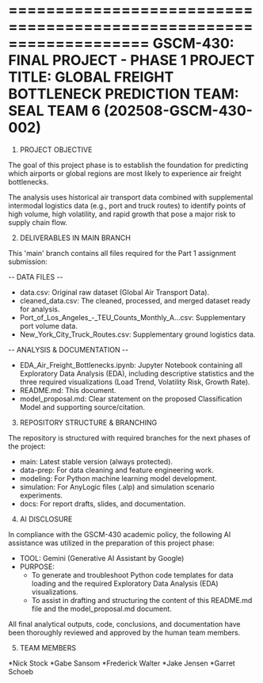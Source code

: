 ===================================================================
GSCM-430: FINAL PROJECT - PHASE 1
PROJECT TITLE: GLOBAL FREIGHT BOTTLENECK PREDICTION
TEAM: SEAL TEAM 6 (202508-GSCM-430-002)
===================================================================

1. PROJECT OBJECTIVE

The goal of this project phase is to establish the foundation for predicting which airports or global regions are most likely to experience air freight bottlenecks.

The analysis uses historical air transport data combined with supplemental intermodal logistics data (e.g., port and truck routes) to identify points of high volume, high volatility, and rapid growth that pose a major risk to supply chain flow.

2. DELIVERABLES IN MAIN BRANCH

This 'main' branch contains all files required for the Part 1 assignment submission:

-- DATA FILES --
* data.csv: Original raw dataset (Global Air Transport Data).
* cleaned_data.csv: The cleaned, processed, and merged dataset ready for analysis.
* Port_of_Los_Angeles_-_TEU_Counts_Monthly_A...csv: Supplementary port volume data.
* New_York_City_Truck_Routes.csv: Supplementary ground logistics data.

-- ANALYSIS & DOCUMENTATION --
* EDA_Air_Freight_Bottlenecks.ipynb: Jupyter Notebook containing all Exploratory Data Analysis (EDA), including descriptive statistics and the three required visualizations (Load Trend, Volatility Risk, Growth Rate).
* README.md: This document.
* model_proposal.md: Clear statement on the proposed Classification Model and supporting source/citation.

3. REPOSITORY STRUCTURE & BRANCHING

The repository is structured with required branches for the next phases of the project:

* main: Latest stable version (always protected).
* data-prep: For data cleaning and feature engineering work.
* modeling: For Python machine learning model development.
* simulation: For AnyLogic files (.alp) and simulation scenario experiments.
* docs: For report drafts, slides, and documentation.

4. AI DISCLOSURE

In compliance with the GSCM-430 academic policy, the following AI assistance was utilized in the preparation of this project phase:

* TOOL: Gemini (Generative AI Assistant by Google)
* PURPOSE:
    - To generate and troubleshoot Python code templates for data loading and the required Exploratory Data Analysis (EDA) visualizations.
    - To assist in drafting and structuring the content of this README.md file and the model_proposal.md document.

All final analytical outputs, code, conclusions, and documentation have been thoroughly reviewed and approved by the human team members.

5. TEAM MEMBERS

*Nick Stock
*Gabe Sansom
*Frederick Walter
*Jake Jensen
*Garret Schoeb
